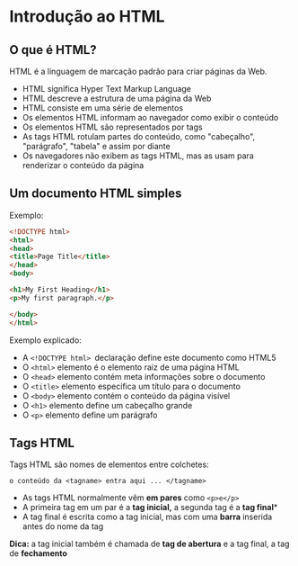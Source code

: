 # Introdução ao HTML
## O que é HTML?

HTML é a linguagem de marcação padrão para criar páginas da Web.

- HTML significa Hyper Text Markup Language
- HTML descreve a estrutura de uma página da Web
- HTML consiste em uma série de elementos
- Os elementos HTML informam ao navegador como exibir o conteúdo
- Os elementos HTML são representados por tags
- As tags HTML rotulam partes do conteúdo, como "cabeçalho", "parágrafo", "tabela" e assim por diante
- Os navegadores não exibem as tags HTML, mas as usam para renderizar o conteúdo da página

## Um documento HTML simples

Exemplo:
```html
<!DOCTYPE html>
<html>
<head>
<title>Page Title</title>
</head>
<body>

<h1>My First Heading</h1>
<p>My first paragraph.</p>

</body>
</html>

```
Exemplo explicado:

- A ```<!DOCTYPE html> ```declaração define este documento como HTML5
- O ```<html>``` elemento é o elemento raiz de uma página HTML
- O ```<head>``` elemento contém meta informações sobre o documento
- O ```<title>``` elemento especifica um título para o documento
- O ```<body>``` elemento contém o conteúdo da página visível
- O ```<h1>``` elemento define um cabeçalho grande
- O ```<p>``` elemento define um parágrafo

## Tags HTML

Tags HTML são nomes de elementos entre colchetes:

```o conteúdo da <tagname> entra aqui ... </tagname>```

- As tags HTML normalmente vêm **em pares** como ```<p>e</p>```
- A primeira tag em um par é a **tag inicial,** a segunda tag é a **tag final***
- A tag final é escrita como a tag inicial, mas com uma **barra** inserida antes do nome da tag

**Dica:** a tag inicial também é chamada de **tag de abertura** e a tag final, a tag de **fechamento**

